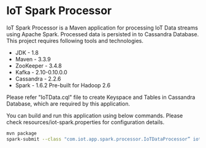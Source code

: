# IoT Spark Processor
IoT Spark Processor is a Maven application for processing IoT Data streams using Apache Spark. Processed data is persisted in to Cassandra Database. This project requires following tools and technologies.

- JDK - 1.8
- Maven - 3.3.9
- ZooKeeper - 3.4.8
- Kafka - 2.10-0.10.0.0
- Cassandra - 2.2.6
- Spark - 1.6.2 Pre-built for Hadoop 2.6

Please refer "IoTData.cql" file to create Keyspace and Tables in Cassandra Database, which are required by this application.

You can build and run this application using below commands. Please check resources/iot-spark.properties for configuration details.

```sh
mvn package
spark-submit --class "com.iot.app.spark.processor.IoTDataProcessor” iot-spark-processor-1.0.0.jar
```